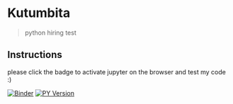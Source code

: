 # Kutumbita
> python hiring test

## Instructions
please click the badge to activate jupyter on the browser and test my code :)

<!-- Markdown link & img dfn's -->
[![Binder](https://mybinder.org/badge.svg)](https://mybinder.org/v2/gh/PandorAstrum/Kutumbita/master)
[![PY Version](https://img.shields.io/badge/Python-3.6-green.svg)](https://www.python.org/)
